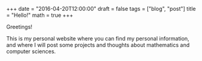 +++
date = "2016-04-20T12:00:00"
draft = false
tags = ["blog", "post"]
title = "Hello!"
math = true
+++

Greetings!

This is my personal website where you can find my personal information, and where I will post some projects and thoughts about mathematics and computer sciences.
